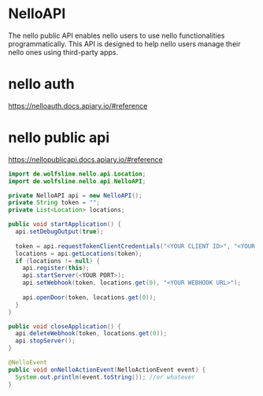# NelloAPI
The nello public API enables nello users to use nello functionalities programmatically. This API is designed to help nello users manage their nello ones using third-party apps.

# nello auth
https://nelloauth.docs.apiary.io/#reference

# nello public api
https://nellopublicapi.docs.apiary.io/#reference


```Java
import de.wolfsline.nello.api.Location;
import de.wolfsline.nello.api.NelloAPI;

private NelloAPI api = new NelloAPI();
private String token = "";
private List<Location> locations;

public void startApplication() {
  api.setDebugOutput(true);
  
  token = api.requestTokenClientCredentials("<YOUR CLIENT ID>", "<YOUR CLIENT SECRET>");
  locations = api.getLocations(token);
  if (locations != null) {
    api.register(this);
    api.startServer(<YOUR PORT>);
    api.setWebhook(token, locations.get(0), "<YOUR WEBHOOK URL>");
    
    api.openDoor(token, locations.get(0));
  }
}

public void closeApplication() {
  api.deleteWebhook(token, locations.get(0));
  api.stopServer();
}

@NelloEvent
public void onNelloActionEvent(NelloActionEvent event) {
  System.out.println(event.toString()); //or whatever
}


```
